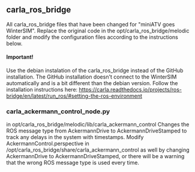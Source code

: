 ## carla_ros_bridge
All carla_ros_bridge files that have been changed for "miniATV goes WinterSIM".
Replace the original code in the opt/carla_ros_bridge/melodic folder
and modify the configuration files according to the instructions below.

#### Important! 
Use the debian instalation of the carla_ros_bridge instead of the GitHub installation.
The GitHub installation doesn't connect to the WinterSIM automatically and is a bit different than the debian version.
Follow the installation instructions here:
https://carla.readthedocs.io/projects/ros-bridge/en/latest/run_ros/#setting-the-ros-environment

### carla_ackermann_control_node.py
in opt/carla_ros_bridge/melodic/lib/carla_ackermann_control
Changes the ROS message type from AckermannDrive to AckermannDriveStamped to track any delays in the system with timestamps.
Modify AckermannControl.perspective in /opt/carla_ros_bridge/share/carla_ackermann_control as well by changing AckermannDrive to AckermannDriveStamped, or there will be a warning that the wrong ROS message type is used every time.
